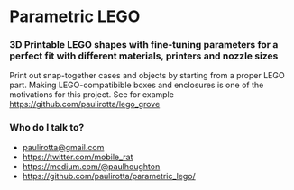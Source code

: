 # Parametric LEGO #

### 3D Printable LEGO shapes with fine-tuning parameters for a perfect fit with different materials, printers and nozzle sizes ###

Print out snap-together cases and objects by starting from a proper LEGO part. Making LEGO-compatibible boxes and enclosures is one of the motivations for this project. See for example https://github.com/paulirotta/lego_grove

### Who do I talk to? ###

* paulirotta@gmail.com
* https://twitter.com/mobile_rat
* https://medium.com/@paulhoughton
* https://github.com/paulirotta/parametric_lego/

